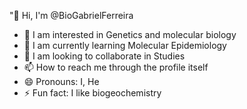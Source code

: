 "👋 Hi, I'm @BioGabrielFerreira
- 👀 I am interested in Genetics and molecular biology
- 🌱 I am currently learning Molecular Epidemiology
- 💞️ I am looking to collaborate in Studies
- 📫 How to reach me through the profile itself
- 😄 Pronouns: I, He
- ⚡ Fun fact: I like biogeochemistry

<!---
BioGabrielFerreira/BioGabrielFerreira is a ✨ special ✨ repository because its `README.md` (this file) appears on your GitHub profile.
You can click the Preview link to take a look at your changes.
--->
